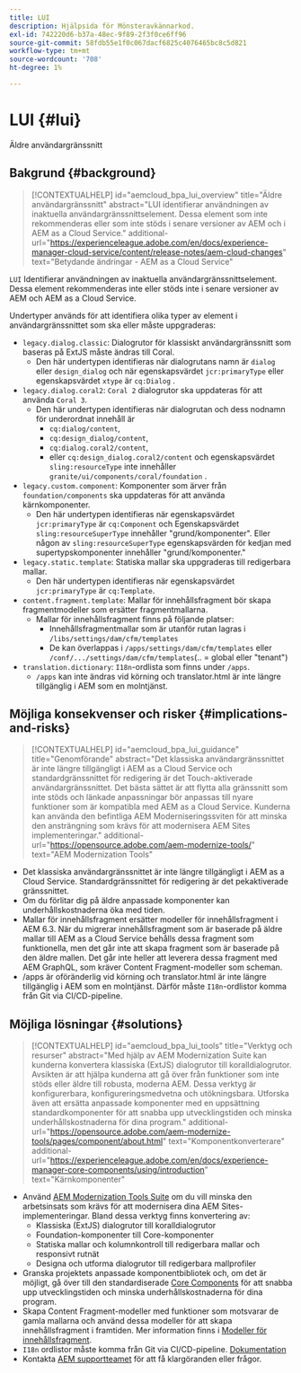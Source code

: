 ```yaml
---
title: LUI
description: Hjälpsida för Mönsteravkännarkod.
exl-id: 742220d6-b37a-48ec-9f89-2f3f0ce6ff96
source-git-commit: 58fdb55e1f0c067dacf6825c4076465bc8c5d821
workflow-type: tm+mt
source-wordcount: '708'
ht-degree: 1%

---
```


# LUI {#lui}

Äldre användargränssnitt

## Bakgrund {#background}

>[!CONTEXTUALHELP]
>id="aemcloud_bpa_lui_overview"
>title="Äldre användargränssnitt"
>abstract="LUI identifierar användningen av inaktuella användargränssnittselement. Dessa element som inte rekommenderas eller som inte stöds i senare versioner av AEM och i AEM as a Cloud Service."
>additional-url="https://experienceleague.adobe.com/en/docs/experience-manager-cloud-service/content/release-notes/aem-cloud-changes" text="Betydande ändringar - AEM as a Cloud Service"

`LUI` Identifierar användningen av inaktuella användargränssnittselement. Dessa element rekommenderas inte eller stöds inte i senare versioner av AEM och AEM as a Cloud Service.

Undertyper används för att identifiera olika typer av element i användargränssnittet som ska eller måste uppgraderas:

* `legacy.dialog.classic`: Dialogrutor för klassiskt användargränssnitt som baseras på ExtJS måste ändras till Coral.
   * Den här undertypen identifieras när dialogrutans namn är `dialog` eller `design_dialog` och när
egenskapsvärdet `jcr:primaryType` eller egenskapsvärdet `xtype` är `cq:Dialog` .
* `legacy.dialog.coral2`: `Coral 2` dialogrutor ska uppdateras för att använda `Coral 3`.
   * Den här undertypen identifieras när dialogrutan och dess nodnamn för underordnat innehåll är
      * `cq:dialog/content`,
      * `cq:design_dialog/content`,
      * `cq:dialog.coral2/content`,
      * eller `cq:design_dialog.coral2/content`
och egenskapsvärdet `sling:resourceType` inte innehåller `granite/ui/components/coral/foundation` .
* `legacy.custom.component`: Komponenter som ärver från `foundation/components` ska uppdateras för att använda kärnkomponenter.
   * Den här undertypen identifieras när egenskapsvärdet `jcr:primaryType` är `cq:Component` och
     Egenskapsvärdet `sling:resourceSuperType` innehåller &quot;grund/komponenter&quot;. Eller någon av
     `sling:resourceSuperType` egenskapsvärden för kedjan med supertypskomponenter innehåller
&quot;grund/komponenter.&quot;
* `legacy.static.template`: Statiska mallar ska uppgraderas till redigerbara mallar.
   * Den här undertypen identifieras när egenskapsvärdet `jcr:primaryType` är `cq:Template`.
* `content.fragment.template`: Mallar för innehållsfragment bör skapa fragmentmodeller som ersätter fragmentmallarna.
   * Mallar för innehållsfragment finns på följande platser:
      * Innehållsfragmentmallar som är utanför rutan lagras i `/libs/settings/dam/cfm/templates`
      * De kan överlappas i `/apps/settings/dam/cfm/templates` eller `/conf/.../settings/dam/cfm/templates`(.. = global eller &quot;tenant&quot;)
* `translation.dictionary`: `I18n`-ordlista som finns under `/apps`.
   * `/apps` kan inte ändras vid körning och translator.html är inte längre tillgänglig i AEM som en molntjänst.

## Möjliga konsekvenser och risker {#implications-and-risks}

>[!CONTEXTUALHELP]
>id="aemcloud_bpa_lui_guidance"
>title="Genomförande"
>abstract="Det klassiska användargränssnittet är inte längre tillgängligt i AEM as a Cloud Service och standardgränssnittet för redigering är det Touch-aktiverade användargränssnittet. Det bästa sättet är att flytta alla gränssnitt som inte stöds och länkade anpassningar bör anpassas till nyare funktioner som är kompatibla med AEM as a Cloud Service. Kunderna kan använda den befintliga AEM Moderniseringssviten för att minska den ansträngning som krävs för att modernisera AEM Sites implementeringar."
>additional-url="https://opensource.adobe.com/aem-modernize-tools/" text="AEM Modernization Tools"

* Det klassiska användargränssnittet är inte längre tillgängligt i AEM as a Cloud Service. Standardgränssnittet för redigering är det pekaktiverade gränssnittet.
* Om du förlitar dig på äldre anpassade komponenter kan underhållskostnaderna öka med tiden.
* Mallar för innehållsfragment ersätter modeller för innehållsfragment i AEM 6.3. När du migrerar innehållsfragment som är baserade på äldre mallar till AEM as a Cloud Service behålls dessa fragment som funktionella, men det går inte att skapa fragment som är baserade på den äldre mallen. Det går inte heller att leverera dessa fragment med AEM GraphQL, som kräver Content Fragment-modeller som scheman.
* /apps är oföränderlig vid körning och translator.html är inte längre tillgänglig i AEM som en molntjänst. Därför måste `I18n`-ordlistor komma från Git via CI/CD-pipeline.

## Möjliga lösningar {#solutions}

>[!CONTEXTUALHELP]
>id="aemcloud_bpa_lui_tools"
>title="Verktyg och resurser"
>abstract="Med hjälp av AEM Modernization Suite kan kunderna konvertera klassiska (ExtJS) dialogrutor till koralldialogrutor. Avsikten är att hjälpa kunderna att gå över från funktioner som inte stöds eller äldre till robusta, moderna AEM. Dessa verktyg är konfigurerbara, konfigureringsmedvetna och utökningsbara. Utforska även att ersätta anpassade komponenter med en uppsättning standardkomponenter för att snabba upp utvecklingstiden och minska underhållskostnaderna för dina program."
>additional-url="https://opensource.adobe.com/aem-modernize-tools/pages/component/about.html" text="Komponentkonverterare"
>additional-url="https://experienceleague.adobe.com/en/docs/experience-manager-core-components/using/introduction" text="Kärnkomponenter"

* Använd [AEM Modernization Tools Suite](https://opensource.adobe.com/aem-modernize-tools/) om du vill minska den arbetsinsats som krävs för att modernisera dina AEM Sites-implementeringar. Bland dessa verktyg finns konvertering av:
   * Klassiska (ExtJS) dialogrutor till koralldialogrutor
   * Foundation-komponenter till Core-komponenter
   * Statiska mallar och kolumnkontroll till redigerbara mallar och responsivt rutnät
   * Designa och utforma dialogrutor till redigerbara mallprofiler
* Granska projektets anpassade komponentbibliotek och, om det är möjligt, gå över till den standardiserade [Core Components](https://experienceleague.adobe.com/en/docs/experience-manager-core-components/using/introduction) för att snabba upp utvecklingstiden och minska underhållskostnaderna för dina program.
* Skapa Content Fragment-modeller med funktioner som motsvarar de gamla mallarna och använd dessa modeller för att skapa innehållsfragment i framtiden. Mer information finns i [Modeller för innehållsfragment](https://experienceleague.adobe.com/en/docs/experience-manager-65/content/assets/content-fragments/content-fragments-models).
* `I18n` ordlistor måste komma från Git via CI/CD-pipeline. [Dokumentation](https://experienceleague.adobe.com/en/docs/experience-manager-cloud-service/content/release-notes/aem-cloud-changes#apps-libs-immutable)
* Kontakta [AEM supportteamet](https://helpx.adobe.com/enterprise/using/support-for-experience-cloud.html) för att få klargöranden eller frågor.
